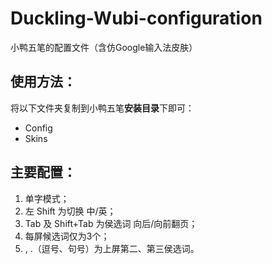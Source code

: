 # Duckling-Wubi-configuration
小鸭五笔的配置文件（含仿Google输入法皮肤）

## 使用方法：

将以下文件夹复制到小鸭五笔**安装目录**下即可：

- Config
- Skins

## 主要配置：
1. 单字模式；
2. 左 Shift 为切换 中/英；
3. Tab 及 Shift+Tab 为侯选词 向后/向前翻页；
4. 每屏候选词仅为3个；
5. , .（逗号、句号）为上屏第二、第三侯选词。
